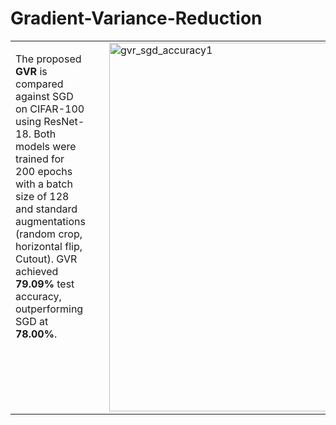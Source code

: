 
# Gradient-Variance-Reduction

<table>
  <tr>
    <td style="vertical-align: top; padding-right: 30px;">
      <p>
        The proposed <strong>GVR</strong> is compared against SGD on CIFAR-100 using ResNet-18.
        Both models were trained for 200 epochs with a batch size of 128 and standard augmentations (random crop, horizontal flip, Cutout).
        GVR achieved <strong>79.09%</strong> test accuracy, outperforming SGD at <strong>78.00%</strong>.        
      </p>
    </td>
    <td>
      <img width="590" height="590" alt="gvr_sgd_accuracy1" src="https://github.com/user-attachments/assets/0099f9ef-304c-4218-9a2e-917d70560f33" />
    </td>
  </tr>
</table>


